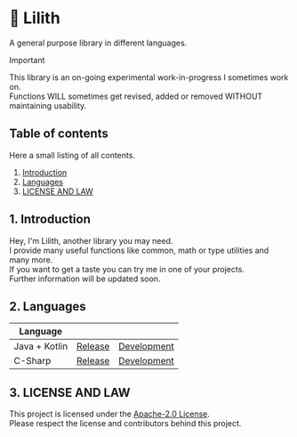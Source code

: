 # :bat: Lilith

A general purpose library in different languages.

> [!IMPORTANT]
> This library is an on-going experimental work-in-progress I sometimes work on.  
> Functions WILL sometimes get revised, added or removed WITHOUT maintaining usability.

## Table of contents

Here a small listing of all contents.

1. [Introduction](#1-introduction)
2. [Languages](#2-languages)
2. [LICENSE AND LAW](#3-license-and-law)

## 1. Introduction

Hey, I'm Lilith, another library you may need.  
I provide many useful functions like common, math or type utilities and many more.  
If you want to get a taste you can try me in one of your projects.  
Further information will be updated soon.

## 2. Languages

| Language      |                                                                             |                                                                                 |
| ------------- |:---------------------------------------------------------------------------:| -------------------------------------------------------------------------------:|
| Java + Kotlin | [Release](https://github.com/lunarydess/Library-Lilith/tree/java-release)   | [Development](https://github.com/lunarydess/Library-Lilith/tree/java-develop)   |
| C-Sharp       | [Release](https://github.com/lunarydess/Library-Lilith/tree/csharp-release) | [Development](https://github.com/lunarydess/Library-Lilith/tree/csharp-develop) |

## 3. LICENSE AND LAW

This project is licensed under the [Apache-2.0 License](/LICENSE).  
Please respect the license and contributors behind this project.
